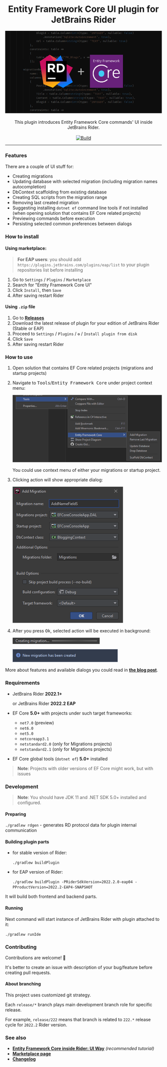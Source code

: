 <div align="center">
  <h1>Entity Framework Core UI plugin for JetBrains Rider</h1>
  <img src="img/rider-efcore-cover.png" alt="Logo">
  <br /><br />
  This plugin introduces Entity Framework Core commands' UI inside JetBrains Rider.
  <br /><br />
  <a href="https://github.com/seclerp/rider-efcore/actions/workflows/build.yml"><img src="https://github.com/seclerp/rider-efcore/actions/workflows/build.yml/badge.svg" alt="Build"></a>
</div>

---

### Features

There are a couple of UI stuff for:
- Creating migrations
- Updating database with selected migration (including migration names autocompletion)
- DbContext scaffolding from existing database
- Creating SQL scripts from the migration range
- Removing last created migration
- Suggesting installing `dotnet ef` command line tools if not installed (when opening solution that contains EF Core related projects)
- Previewing commands before execution
- Persisting selected common preferences between dialogs

### How to install

#### Using marketplace:

> **For EAP users**: you should add `https://plugins.jetbrains.com/plugins/eap/list` to your plugin repositories list before installing

1. Go to `Settings` / `Plugins` / `Marketplace`
1. Search for "Entity Framework Core UI"
1. Click `Install`, then `Save`
1. After saving restart Rider

#### Using `.zip` file
1. Go to [**Releases**](https://github.com/seclerp/rider-efcore/releases)
2. Download the latest release of plugin for your edition of JetBrains Rider (Stable or EAP)
3. Proceed to `Settings` / `Plugins` / `⚙` / `Install plugin from disk`
4. Click `Save`
5. After saving restart Rider

### How to use

1. Open solution that contains EF Core related projects (migrations and startup projects)
2. Navigate to <kbd>Tools</kbd>/<kbd>Entity Framework Core</kbd> under project context menu:

   ![Logo](img/how-to-use-1.png)

   You could use context menu of either your migrations or startup project.
3. Clicking action will show appropriate dialog:

   ![Logo](img/how-to-use-2.png)
4. After you press <kbd>Ok</kbd>, selected action will be executed in background:

   ![Logo](img/how-to-use-3.png)

   ![Logo](img/how-to-use-4.png)

More about features and available dialogs you could read in [**the blog post**](https://blog.seclerp.me/general/working-with-ef-core-inside-jetbrains-rider/).

### Requirements

- JetBrains Rider **2022.1+**

  or JetBrains Rider **2022.2 EAP**
- EF Core **5.0+** with projects under such target frameworks:
  - `net7.0` (preview)
  - `net6.0`
  - `net5.0`
  - `netcoreapp3.1`
  - `netstandard2.0` (only for Migrations projects)
  - `netstandard2.1` (only for Migrations projects)


- EF Core global tools (`dotnet ef`) **5.0+** installed

> **Note**: Projects with older versions of EF Core might work, but with issues

### Development

> **Note**: You should have JDK 11 and .NET SDK 5.0+ installed and configured.

#### Preparing

`./gradlew rdgen` - generates RD protocol data for plugin internal communication

#### Building plugin parts

- for stable version of Rider:

  `./gradlew buildPlugin`


- for EAP version of Rider:

  `./gradlew buildPlugin -PRiderSdkVersion=2022.2.0-eap04 -PProductVersion=2022.2-EAP4-SNAPSHOT`

It will build both frontend and backend parts.

#### Running

Next command will start instance of JetBrains Rider with plugin attached to it:

`./gradlew runIde`

### Contributing

Contributions are welcome! 🎉

It's better to create an issue with description of your bug/feature before creating pull requests.

#### About branching

This project uses customized git strategy.

Each `release/*` branch plays main development branch role for specific release.

For example, `release/222` means that branch is related to `222.*` release cycle for `2022.2` Rider version.

### See also

- [**Entity Framework Core inside Rider: UI Way**](https://blog.jetbrains.com/dotnet/2022/01/31/entity-framework-core-inside-rider-ui-way/) _(recommended tutorial)_
- [**Marketplace page**](https://plugins.jetbrains.com/plugin/18147-entity-framework-core-ui)
- [**Changelog**](CHANGELOG.md)
